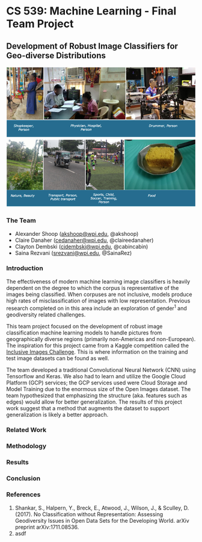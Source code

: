 # CS 539: Machine Learning - Final Team Project

## Development of Robust Image Classifiers for Geo-diverse Distributions

<p align="center">
<img src="https://raw.githubusercontent.com/cabincabin/MLRobustClassifier/master/img/inclusive_images_header.png"/>
</p>

### The Team
- Alexander Shoop (akshoop@wpi.edu, @akshoop)
- Claire Danaher (cedanaher@wpi.edu, @claireedanaher)
- Clayton Dembski (cjdembski@wpi.edu, @cabincabin)
- Saina Rezvani (srezvani@wpi.edu, @SainaRez)

### Introduction
<p>
The effectiveness of modern machine learning image classifiers is heavily dependent on the degree to which the corpus is representative of the images being classified. When corpuses are not inclusive, models produce high rates of misclassification of images with low representation. Previous research completed on in this area include an exploration of gender<sup>1</sup> and geodiversity related challenges. 
</p>

This team project focused on the development of robust image classification machine learning models to handle pictures from geographically diverse regions (primarily non-Americas and non-European). The inspiration for this project came from a Kaggle competition called the [Inclusive Images Challenge]( https://www.kaggle.com/c/inclusive-images-challenge). This is where information on the training and test image datasets can be found as well.

The team developed a traditional Convolutional Neural Network (CNN) using Tensorflow and Keras. We also had to learn and utilize the Google Cloud Platform (GCP) services; the GCP services used were Cloud Storage and Model Training due to the enormous size of the Open Images dataset. The team hypothesized that emphasizing the structure (aka. features such as edges) would allow for better generalization. The results of this project work suggest that a method that augments the dataset to support generalization is likely a better approach.

### Related Work

### Methodology

### Results

### Conclusion

### References
1. Shankar, S., Halpern, Y., Breck, E., Atwood, J., Wilson, J., & Sculley, D. (2017). No Classification without Representation: Assessing Geodiversity Issues in Open Data Sets for the Developing World. arXiv preprint arXiv:1711.08536.
2. asdf
